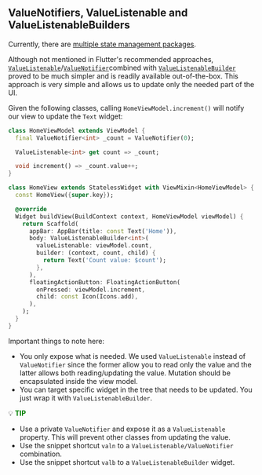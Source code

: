 ## ValueNotifiers, ValueListenable and ValueListenableBuilders

Currently, there are [multiple state management packages](https://docs.flutter.dev/development/data-and-backend/state-mgmt/options).

Although not mentioned in Flutter's recommended approaches, [`ValueListenable`](https://api.flutter.dev/flutter/foundation/ValueListenable-class.html)/[`ValueNotifier`](https://api.flutter.dev/flutter/foundation/ValueNotifier-class.html)combined with [`ValueListenableBuilder`](https://api.flutter.dev/flutter/widgets/ValueListenableBuilder-class.html) proved to be much simpler and is readily available out-of-the-box. This approach is very simple and allows us to update only the needed part of the UI.

Given the following classes, calling `HomeViewModel.increment()` will notify our view to update the `Text` widget:

```dart
class HomeViewModel extends ViewModel {
  final ValueNotifier<int> _count = ValueNotifier(0);

  ValueListenable<int> get count => _count;

  void increment() => _count.value++;
}

class HomeView extends StatelessWidget with ViewMixin<HomeViewModel> {
  const HomeView({super.key});

  @override
  Widget buildView(BuildContext context, HomeViewModel viewModel) {
    return Scaffold(
      appBar: AppBar(title: const Text('Home')),
      body: ValueListenableBuilder<int>(
        valueListenable: viewModel.count,
        builder: (context, count, child) {
          return Text('Count value: $count');
        },
      ),
      floatingActionButton: FloatingActionButton(
        onPressed: viewModel.increment,
        child: const Icon(Icons.add),
      ),
    );
  }
}
```

Important things to note here:

- You only expose what is needed. We used `ValueListenable` instead of `ValueNotifier` since the former allow you to read only the value and the latter allows both reading/updating the value. Mutation should be encapsulated inside the view model.
- You can target specific widget in the tree that needs to be updated. You just wrap it with `ValueListenableBuilder`.

:bulb: **<span style="color: green">TIP</span>**

- Use a private `ValueNotifier` and expose it as a `ValueListenable` property. This will prevent other classes from updating the value.
- Use the snippet shortcut `valn` to a `ValueListenable/ValueNotifier` combination.
- Use the snippet shortcut `valb` to a `ValueListenableBuilder` widget.